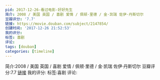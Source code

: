 ```yaml
---
pid: 2017-12-26-看过电影-好好先生
简介: 2008 / 美国 英国 / 喜剧 爱情 / 佩顿·里德 / 金·凯瑞 佐伊·丹斯切尔
豆瓣评分: '7.7'
链接: https://movie.douban.com/subject/2147854/
创建时间: '2017-12-26 21:52:53'
我的评分:
标签: 喜剧
评论:
tags: [douban]
categories: [timeline]
---
```

简介:2008 / 美国 英国 / 喜剧 爱情 / 佩顿·里德 / 金·凯瑞 佐伊·丹斯切尔
豆瓣评分:7.7
[链接](https://movie.douban.com/subject/2147854/)
我的评分:
标签:喜剧
评论:
